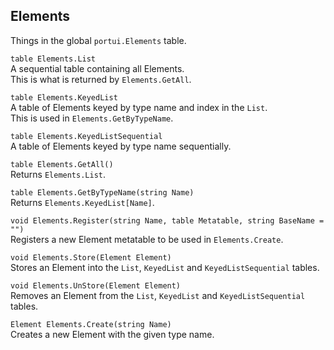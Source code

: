 ## Elements
Things in the global `portui.Elements` table.

`table Elements.List` \
A sequential table containing all Elements. \
This is what is returned by `Elements.GetAll`.

`table Elements.KeyedList` \
A table of Elements keyed by type name and index in the `List`. \
This is used in `Elements.GetByTypeName`.

`table Elements.KeyedListSequential` \
A table of Elements keyed by type name sequentially.

`table Elements.GetAll()` \
Returns `Elements.List`.

`table Elements.GetByTypeName(string Name)` \
Returns `Elements.KeyedList[Name]`.

`void Elements.Register(string Name, table Metatable, string BaseName = "")` \
Registers a new Element metatable to be used in `Elements.Create`.

`void Elements.Store(Element Element)` \
Stores an Element into the `List`, `KeyedList` and `KeyedListSequential` tables.

`void Elements.UnStore(Element Element)` \
Removes an Element from the `List`, `KeyedList` and `KeyedListSequential` tables.

`Element Elements.Create(string Name)` \
Creates a new Element with the given type name.
